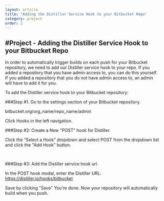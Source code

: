 ```yaml
---
layout: article
title: "Adding the Distiller Service Hook to your Bitbucket Repo"
category: project
order: 2
---
```


#Project - Adding the Distiller Service Hook to your Bitbucket Repo
---

In order to automatically trigger builds on each push for your Bitbucket repository, we need to add our Distiller service hook to your repo. If you added a repository that you have admin access to, you can do this yourself. If you added a repository that you do not have admin access to, an admin will have to add it for you.

To add the Distiller service hook to your Bitbucket repository:

###Step #1. Go to the settings section of your Bitbucket repository.

bitbucket.org/org_name/repo_name/admin


Click Hooks in the left navigation.


###Step #2: Create a New "POST" hook for Distiller.

Click the “Select a Hook” dropdown and select POST from the dropdown list and click the "Add Hook" button.


</br>

###Step #3: Add the Distiller service hook url.

In the POST hook modal, enter the Distiller URL:  https://distiller.io/hooks/bitbucket

Save by clicking "Save" You're done. Now your repository will automatically build when you push.
